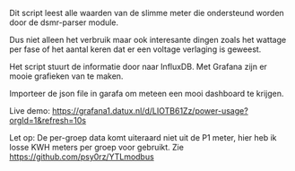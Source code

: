 Dit script leest alle waarden van de slimme meter die ondersteund worden door de dsmr-parser module.

Dus niet alleen het verbruik maar ook interesante dingen zoals het wattage per fase of het aantal keren dat er een voltage verlaging is geweest.

Het script stuurt de informatie door naar InfluxDB. Met Grafana zijn er mooie grafieken van te maken.

Importeer de json file in garafa om meteen een mooi dashboard te krijgen.

Live demo: https://grafana1.datux.nl/d/LIOTB61Zz/power-usage?orgId=1&refresh=10s

Let op: De per-groep data komt uiteraard niet uit de P1 meter, hier heb ik losse KWH meters per groep voor gebruikt. Zie https://github.com/psy0rz/YTLmodbus
